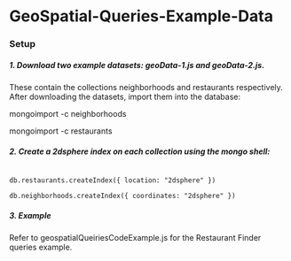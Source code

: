 # GeoSpatial-Queries-Example-Data

### Setup

##### 1. Download two example datasets: geoData-1.js and geoData-2.js. 

These contain the collections neighborhoods and restaurants respectively. After downloading the datasets, import them into the database:

mongoimport <path to geoData-1.js> -c neighborhoods

mongoimport <path to geoData-2.js> -c restaurants


##### 2. Create a 2dsphere index on each collection using the mongo shell:


<code>
db.restaurants.createIndex({ location: "2dsphere" })
</code>
<code>
db.neighborhoods.createIndex({ coordinates: "2dsphere" })
</code>

##### 3. Example

Refer to geospatialQueiriesCodeExample.js for the Restaurant Finder queries example.








